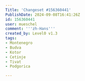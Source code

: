 ```yaml
---
Title: 'Changeset #156360441'
PublishDate: 2024-09-08T16:41:26Z
id: 156360441
user: mueschel
comment: '''zh-Hans'''
created_by: Level0 v1.3
tags:
- Montenegro
- Budva
- Kotor
- Cetinje
- Tivat
- Podgorica

---
```

